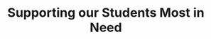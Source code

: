 ---
layout: bos_content
permalink: /featured-analysis/supporting-students-most-in-need/
title: Supporting our Students Most in Need

components:
- breadcrumbs:
  - title: Home
    url: "/"
    local: true
  - title: Featured Analysis
    url: "/featured-analysis/"
    local: true
  - current: Supporting our Students Most in Need
  - published: 4/13/17
- intro:
  - title: Supporting our students most in need
    short_desc: >
    description: >
    sidebar_menu: true
- text_block:
  body: >
    In FY18,  BPS will make a $1.2 million targeted investment that will benefit 3,000 students that have been identified as experiencing homelessness.  This investment will empower principals and headmasters to best serve the needs of these students with specialized services and resources that have been proven to be most impactful. In addition, BPS will provide enhanced training for teachers, aides, and administrators,  and will assist at the school-site level to ensure that students experiencing homelessness have individualized resources and support to learn successfully in the classroom.
    BPS’s FY18 budget includes a series of substantial supports –including existing and proposed new investments totaling over $16 million – that differentially serve the district’s highest need students. These include the new proposed investment to support students experiencing homelessness, state grants for turnaround schools, Academic Response Teams, and a new  $1.25 million reserve specifically targeted at Level 3, 4, and 5 schools.  These funds will support lower performing schools, and particularly those with declining in enrollment. BPS anticipates significant funds from this reserve will support Excel and Brighton, which are in the turnaround planning process and will see budget increases at the conclusion of that process. 
- text_col_2:
  - col: >
---